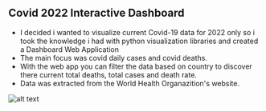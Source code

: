 
## Covid 2022 Interactive Dashboard
- I decided i wanted to visualize current Covid-19 data for 2022 only so i took the knowledge 
  i had with python visualization libraries and created a Dashboard Web Application
- The main focus was covid daily cases and covid deaths.
- With the web app you can filter the data based on country to discover there 
  current total deaths, total cases and death rate.
- Data was extracted from the World Health Organazition's website.
 
![alt text](https://github.com/carcar2020/Covid_2022/blob/main/webapppic2.png?raw=true)
